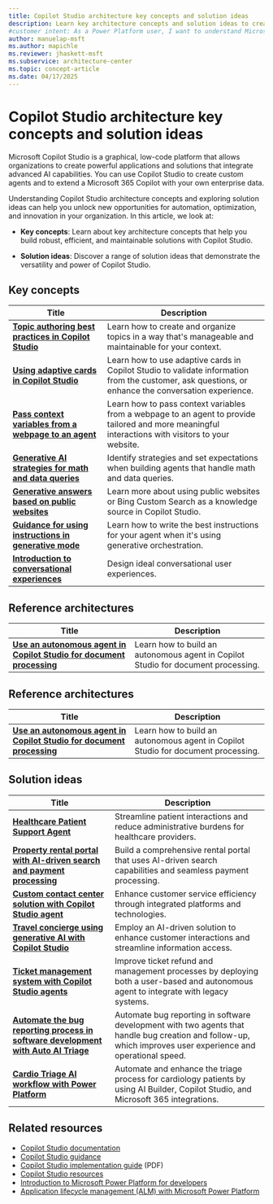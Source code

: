 ```yaml
---
title: Copilot Studio architecture key concepts and solution ideas
description: Learn key architecture concepts and solution ideas to create intelligent applications and solutions with advanced AI capabilities in Microsoft Copilot Studio.
#customer intent: As a Power Platform user, I want to understand Microsoft Copilot Studio key concepts and solution ideas so that I can create intelligent applications with advanced AI capabilities.
author: manuelap-msft
ms.author: mapichle
ms.reviewer: jhaskett-msft
ms.subservice: architecture-center
ms.topic: concept-article
ms.date: 04/17/2025
---
```


# Copilot Studio architecture key concepts and solution ideas

Microsoft Copilot Studio is a graphical, low-code platform that allows organizations to create powerful applications and solutions that integrate advanced AI capabilities. You can use Copilot Studio to create custom agents and to extend a Microsoft 365 Copilot with your own enterprise data.

Understanding Copilot Studio architecture concepts and exploring solution ideas can help you unlock new opportunities for automation, optimization, and innovation in your organization. In this article, we look at:

- **Key concepts**: Learn about key architecture concepts that help you build robust, efficient, and maintainable solutions with Copilot Studio.

- **Solution ideas**: Discover a range of solution ideas that demonstrate the versatility and power of Copilot Studio.

## Key concepts

| Title | Description |
| --- | --- |
| [**Topic authoring best practices in Copilot Studio**](/microsoft-copilot-studio/guidance/topic-authoring-best-practices) | Learn how to create and organize topics in a way that's manageable and maintainable for your context. |
| [**Using adaptive cards in Copilot Studio**](/microsoft-copilot-studio/guidance/adaptive-cards-overview) | Learn how to use adaptive cards in Copilot Studio to validate information from the customer, ask questions, or enhance the conversation experience. |
| [**Pass context variables from a webpage to an agent**](/microsoft-copilot-studio/guidance/pass-context-variables-from-webpage-to-copilot) | Learn how to pass context variables from a webpage to an agent to provide tailored and more meaningful interactions with visitors to your website. |
| [**Generative AI strategies for math and data queries**](/microsoft-copilot-studio/guidance/generative-ai-math-data-queries) | Identify strategies and set expectations when building agents that handle math and data queries. |
| [**Generative answers based on public websites**](/microsoft-copilot-studio/guidance/generative-ai-public-websites) | Learn more about using public websites or Bing Custom Search as a knowledge source in Copilot Studio. |
| [**Guidance for using instructions in generative mode**](/microsoft-copilot-studio/guidance/generative-mode-guidance) | Learn how to write the best instructions for your agent when it's using generative orchestration. |
| [**Introduction to conversational experiences**](/microsoft-copilot-studio/guidance/cux-overview)| Design ideal conversational user experiences. |

## Reference architectures

| Title | Description |
| --- | --- |
| **[Use an autonomous agent in Copilot Studio for document processing](../reference-architectures/document-processing-agent.md)** | Learn how to build an autonomous agent in Copilot Studio for document processing. |

## Reference architectures

| Title | Description |
| --- | --- |
| **[Use an autonomous agent in Copilot Studio for document processing](../reference-architectures/document-processing-agent.md)** | Learn how to build an autonomous agent in Copilot Studio for document processing. |

## Solution ideas

| Title | Description |
| --- | --- |
| [**Healthcare Patient Support Agent**](../solution-ideas/agent-healthcare-patient-support.md) | Streamline patient interactions and reduce administrative burdens for healthcare providers. |
| [**Property rental portal with AI-driven search and payment processing**](../solution-ideas/agent-rental-portal.md) | Build a comprehensive rental portal that uses AI-driven search capabilities and seamless payment processing. |
| [**Custom contact center solution with Copilot Studio agent**](../solution-ideas/agent-custom-contact-center.md) | Enhance customer service efficiency through integrated platforms and technologies. |
| [**Travel concierge using generative AI with Copilot Studio**](../solution-ideas/agent-travel-customer.md) | Employ an AI-driven solution to enhance customer interactions and streamline information access. |
| [**Ticket management system with Copilot Studio agents**](../solution-ideas/agent-ticket-and-refund.md) | Improve ticket refund and management processes by deploying both a user-based and autonomous agent to integrate with legacy systems. |
| [**Automate the bug reporting process in software development with Auto AI Triage**](../solution-ideas/auto-ai-triage.md) | Automate bug reporting in software development with two agents that handle bug creation and follow-up, which improves user experience and operational speed.  |
| [**Cardio Triage AI workflow with Power Platform**](../solution-ideas/cardio-triage-agent.md) | Automate and enhance the triage process for cardiology patients by using AI Builder, Copilot Studio, and Microsoft 365 integrations. |

## Related resources

- [Copilot Studio documentation](/microsoft-copilot-studio/)
- [Copilot Studio guidance](/microsoft-copilot-studio/guidance/)
- [Copilot Studio implementation guide](https://aka.ms/CopilotStudioImplementationGuide) (PDF)
- [Copilot Studio resources](https://aka.ms/CopilotStudio/resources)
- [Introduction to Microsoft Power Platform for developers](/power-platform/developer/get-started)
- [Application lifecycle management (ALM) with Microsoft Power Platform](/power-platform/alm/)
